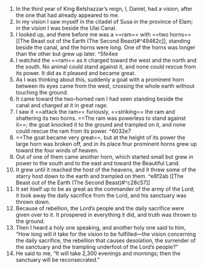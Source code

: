 1. In the third year of King Belshazzar’s reign, I, Daniel, had a vision, after the one that had already appeared to me. 
2. In my vision I saw myself in the citadel of Susa in the province of Elam; in the vision I was beside the Ulai Canal. 
3. I looked up, and there before me was a ==ram== with ==two horns== [[The Beast out of the Earth (The Second Beast)#^49462c]], standing beside the canal, and the horns were long. One of the horns was longer than the other but grew up later.  ^5fe4ee
4. I watched the ==ram== as it charged toward the west and the north and the south. No animal could stand against it, and none could rescue from its power. It did as it pleased and became great.
5. As I was thinking about this, suddenly a goat with a prominent horn between its eyes came from the west, crossing the whole earth without touching the ground. 
6. It came toward the two-horned ram I had seen standing beside the canal and charged at it in great rage. 
7. I saw it ==attack the ram== furiously, ==striking== the ram and shattering its two horns. ==The ram was powerless to stand against it==; the goat knocked it to the ground and trampled on it, and none could rescue the ram from its power.  ^6032e7
8. ==The goat became very great==, but at the height of its power the large horn was broken off, and in its place four prominent horns grew up toward the four winds of heaven.
9. Out of one of them came another horn, which started small but grew in power to the south and to the east and toward the Beautiful Land. 
10. It grew until it reached the host of the heavens, and it threw some of the starry host down to the earth and trampled on them.  ^e8f2ab [[The Beast out of the Earth (The Second Beast)#^c28c57]]
11. It set itself up to be as great as the commander of the army of the Lord; it took away the daily sacrifice from the Lord, and his sanctuary was thrown down. 
12. Because of rebellion, the Lord’s people and the daily sacrifice were given over to it. It prospered in everything it did, and truth was thrown to the ground.
13. Then I heard a holy one speaking, and another holy one said to him, “How long will it take for the vision to be fulfilled—the vision concerning the daily sacrifice, the rebellion that causes desolation, the surrender of the sanctuary and the trampling underfoot of the Lord’s people?”
14. He said to me, “It will take 2,300 evenings and mornings; then the sanctuary will be reconsecrated.”
